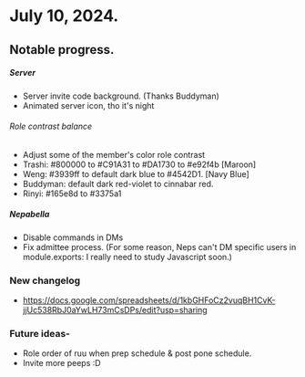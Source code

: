 
# July 10, 2024.

## Notable progress.

##### Server

- Server invite code background. (Thanks Buddyman)
- Animated server icon, tho it's night

###### Role contrast balance
- Adjust some of the member's color role contrast
- Trashi: #800000 to #C91A31 to #DA1730 to #e92f4b [Maroon]
- Weng: #3939ff to default dark blue to #4542D1. [Navy Blue]
- Buddyman: default dark red-violet to cinnabar red.
- Rinyi: #165e8d to #3375a1

##### Nepabella

- Disable commands in DMs
- Fix admittee process. (For some reason, Neps can't DM specific users in module.exports: I really need to study Javascript soon.)

### New changelog

- https://docs.google.com/spreadsheets/d/1kbGHFoCz2vuqBH1CvK-jjUc538RbJ0aYwLH73mCsDPs/edit?usp=sharing

### Future ideas- 
- Role order of ruu when prep schedule & post pone schedule.
- Invite more peeps :D
